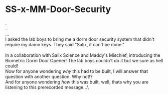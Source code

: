 # SS-x-MM-Door-Security
.\
..\
...\
I asked the lab boys to bring me a dorm door security system that didn't require my damn keys. They said "Salix, it can't be done."\
\
In a collaboration with Salix Science and Maddy's Mischief, introducing the Biometric Dorm Door Opener! The lab boys couldn't do it but we sure as hell could!\
Now for anyone wondering *why* this had to be built, I will answer that question with another question. Why not!?\
And for anyone wondering *how* this was built, well, thats why you are listening to this prerecorded message...\
